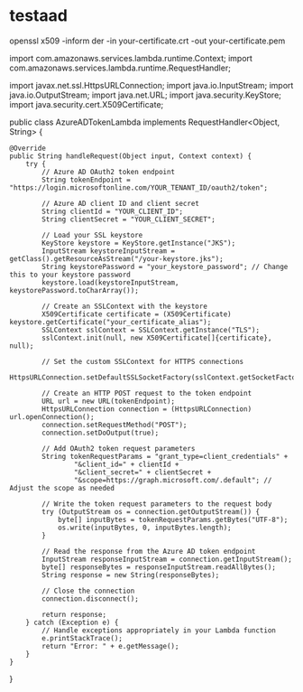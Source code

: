 # testaad
openssl x509 -inform der -in your-certificate.crt -out your-certificate.pem

import com.amazonaws.services.lambda.runtime.Context;
import com.amazonaws.services.lambda.runtime.RequestHandler;

import javax.net.ssl.HttpsURLConnection;
import java.io.InputStream;
import java.io.OutputStream;
import java.net.URL;
import java.security.KeyStore;
import java.security.cert.X509Certificate;

public class AzureADTokenLambda implements RequestHandler<Object, String> {

    @Override
    public String handleRequest(Object input, Context context) {
        try {
            // Azure AD OAuth2 token endpoint
            String tokenEndpoint = "https://login.microsoftonline.com/YOUR_TENANT_ID/oauth2/token";
            
            // Azure AD client ID and client secret
            String clientId = "YOUR_CLIENT_ID";
            String clientSecret = "YOUR_CLIENT_SECRET";

            // Load your SSL keystore
            KeyStore keystore = KeyStore.getInstance("JKS");
            InputStream keystoreInputStream = getClass().getResourceAsStream("/your-keystore.jks");
            String keystorePassword = "your_keystore_password"; // Change this to your keystore password
            keystore.load(keystoreInputStream, keystorePassword.toCharArray());

            // Create an SSLContext with the keystore
            X509Certificate certificate = (X509Certificate) keystore.getCertificate("your_certificate_alias");
            SSLContext sslContext = SSLContext.getInstance("TLS");
            sslContext.init(null, new X509Certificate[]{certificate}, null);

            // Set the custom SSLContext for HTTPS connections
            HttpsURLConnection.setDefaultSSLSocketFactory(sslContext.getSocketFactory());

            // Create an HTTP POST request to the token endpoint
            URL url = new URL(tokenEndpoint);
            HttpsURLConnection connection = (HttpsURLConnection) url.openConnection();
            connection.setRequestMethod("POST");
            connection.setDoOutput(true);

            // Add OAuth2 token request parameters
            String tokenRequestParams = "grant_type=client_credentials" +
                    "&client_id=" + clientId +
                    "&client_secret=" + clientSecret +
                    "&scope=https://graph.microsoft.com/.default"; // Adjust the scope as needed

            // Write the token request parameters to the request body
            try (OutputStream os = connection.getOutputStream()) {
                byte[] inputBytes = tokenRequestParams.getBytes("UTF-8");
                os.write(inputBytes, 0, inputBytes.length);
            }

            // Read the response from the Azure AD token endpoint
            InputStream responseInputStream = connection.getInputStream();
            byte[] responseBytes = responseInputStream.readAllBytes();
            String response = new String(responseBytes);

            // Close the connection
            connection.disconnect();

            return response;
        } catch (Exception e) {
            // Handle exceptions appropriately in your Lambda function
            e.printStackTrace();
            return "Error: " + e.getMessage();
        }
    }
}
